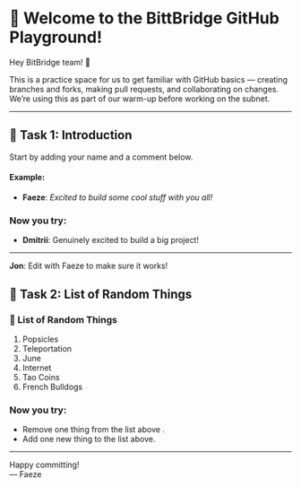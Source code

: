 # 🚀 Welcome to the BittBridge GitHub Playground!

Hey BitBridge team! 👋 

This is a practice space for us to get familiar with GitHub basics — creating branches and forks, making pull requests, and collaborating on changes.  
We’re using this as part of our warm-up before working on the subnet.

---

## 👤 Task 1: Introduction
Start by adding your name and a comment below.

#### Example:
- **Faeze**: _Excited to build some cool stuff with you all!_

### Now you try:
- **Dmitrii**: Genuinely excited to build a big project!

---

**Jon**: Edit with Faeze to make sure it works!

## 📝 Task 2: List of Random Things

### 👾 List of Random Things
1. Popsicles
2. Teleportation
3. June
4. Internet
5. Tao Coins
6. French Bulldogs
   
### Now you try:
- Remove one thing from the list above . 
- Add one new thing to the list above.

---

Happy committing!  
— Faeze

